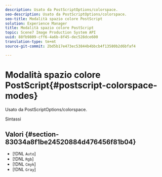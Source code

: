 ```yaml
---
description: Usato da PostScriptOptions/colorspace.
seo-description: Usato da PostScriptOptions/colorspace.
seo-title: Modalità spazio colore PostScript
solution: Experience Manager
title: Modalità spazio colore PostScript
topic: Scene7 Image Production System API
uuid: 88fb9809-cff6-4a6b-8f45-dec528dce600
translation-type: tm+mt
source-git-commit: 2bd5b17e473ec53844b4bbcb4f13580b2d6bfaf4

---
```



# Modalità spazio colore PostScript{#postscript-colorspace-modes}

Usato da PostScriptOptions/colorspace.

Sintassi

## Valori {#section-83034a8f1be24520884d476456f81b04}

* [!DNL `Auto`]
* [!DNL `Rgb`]
* [!DNL `Cmyk`]
* [!DNL `Gray`]

